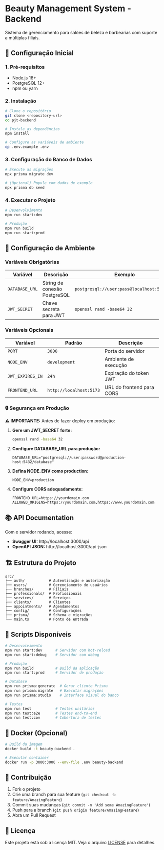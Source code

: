 # Beauty Management System - Backend

Sistema de gerenciamento para salões de beleza e barbearias com suporte a múltiplas filiais.

## 🚀 Configuração Inicial

### 1. Pré-requisitos
- Node.js 18+ 
- PostgreSQL 12+
- npm ou yarn

### 2. Instalação

```bash
# Clone o repositório
git clone <repository-url>
cd pjt-backend

# Instale as dependências
npm install

# Configure as variáveis de ambiente
cp .env.example .env
```

### 3. Configuração do Banco de Dados

```bash
# Execute as migrações
npx prisma migrate dev

# (Opcional) Popule com dados de exemplo
npx prisma db seed
```

### 4. Executar o Projeto

```bash
# Desenvolvimento
npm run start:dev

# Produção
npm run build
npm run start:prod
```

## 🔧 Configuração de Ambiente

### Variáveis Obrigatórias

| Variável | Descrição | Exemplo |
|----------|-----------|---------|
| `DATABASE_URL` | String de conexão PostgreSQL | `postgresql://user:pass@localhost:5432/db` |
| `JWT_SECRET` | Chave secreta para JWT | `openssl rand -base64 32` |

### Variáveis Opcionais

| Variável | Padrão | Descrição |
|----------|--------|-----------|
| `PORT` | `3000` | Porta do servidor |
| `NODE_ENV` | `development` | Ambiente de execução |
| `JWT_EXPIRES_IN` | `24h` | Expiração do token JWT |
| `FRONTEND_URL` | `http://localhost:5173` | URL do frontend para CORS |

### 🔒 Segurança em Produção

**⚠️ IMPORTANTE:** Antes de fazer deploy em produção:

1. **Gere um JWT_SECRET forte:**
   ```bash
   openssl rand -base64 32
   ```

2. **Configure DATABASE_URL para produção:**
   ```
   DATABASE_URL="postgresql://user:password@production-host:5432/database"
   ```

3. **Defina NODE_ENV como production:**
   ```
   NODE_ENV=production
   ```

4. **Configure CORS adequadamente:**
   ```
   FRONTEND_URL=https://yourdomain.com
   ALLOWED_ORIGINS=https://yourdomain.com,https://www.yourdomain.com
   ```

## 📚 API Documentation

Com o servidor rodando, acesse:
- **Swagger UI:** http://localhost:3000/api
- **OpenAPI JSON:** http://localhost:3000/api-json

## 🏗️ Estrutura do Projeto

```
src/
├── auth/           # Autenticação e autorização
├── users/          # Gerenciamento de usuários
├── branches/       # Filiais
├── professionals/  # Profissionais
├── services/       # Serviços
├── clients/        # Clientes
├── appointments/   # Agendamentos
├── config/         # Configurações
├── prisma/         # Schema e migrações
└── main.ts         # Ponto de entrada
```

## 🔄 Scripts Disponíveis

```bash
# Desenvolvimento
npm run start:dev      # Servidor com hot-reload
npm run start:debug    # Servidor com debug

# Produção
npm run build          # Build da aplicação
npm run start:prod     # Servidor de produção

# Database
npm run prisma:generate  # Gerar cliente Prisma
npm run prisma:migrate   # Executar migrações
npm run prisma:studio    # Interface visual do banco

# Testes
npm run test           # Testes unitários
npm run test:e2e       # Testes end-to-end
npm run test:cov       # Cobertura de testes
```

## 🐳 Docker (Opcional)

```bash
# Build da imagem
docker build -t beauty-backend .

# Executar container
docker run -p 3000:3000 --env-file .env beauty-backend
```

## 🤝 Contribuição

1. Fork o projeto
2. Crie uma branch para sua feature (`git checkout -b feature/AmazingFeature`)
3. Commit suas mudanças (`git commit -m 'Add some AmazingFeature'`)
4. Push para a branch (`git push origin feature/AmazingFeature`)
5. Abra um Pull Request

## 📄 Licença

Este projeto está sob a licença MIT. Veja o arquivo [LICENSE](LICENSE) para detalhes.